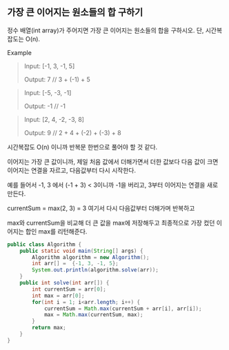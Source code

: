 ## 가장 큰 이어지는 원소들의 합 구하기 



정수 배열(int array)가 주어지면 가장 큰 이어지는 원소들의 합을 구하시오. 단, 시간복잡도는 O(n).



Example

>  Input: [-1, 3, -1, 5]
>
>  Output: 7 // 3 + (-1) + 5

> Input: [-5, -3, -1]
>
> Output: -1 // -1

>  Input: [2, 4, -2, -3, 8]
>
>  Output: 9 // 2 + 4 + (-2) + (-3) + 8



시간복잡도 O(n) 이니까 반복문 한번으로 풀어야 할 것 같다.

이어지는 가장 큰 값이니까, 제일 처음 값에서 더해가면서 더한 값보다 다음 값이 크면 이어지는 연결을 자르고, 다음값부터 다시 시작한다.

예를 들어서 -1, 3 에서 (-1 + 3) < 3이니까 -1을 버리고, 3부터 이어지는 연결을 새로 만든다.

currentSum = max(2, 3) = 3 여기서 다시 다음값부터 더해가며 반복하고

max와 currentSum을 비교해 더 큰 값을 max에 저장해두고 최종적으로 가장 컸던 이어지는 합인 max를 리턴해준다.

```java
public class Algorithm {
    public static void main(String[] args) {
        Algorithm algorithm = new Algorithm();
        int arr[] =  {-1, 3, -1, 5};
        System.out.println(algorithm.solve(arr));
    }
    public int solve(int arr[]) {
        int currentSum = arr[0];
        int max = arr[0];
        for(int i = 1; i<arr.length; i++) {
            currentSum = Math.max(currentSum + arr[i], arr[i]);
            max = Math.max(currentSum, max);
        }
        return max;
    }
}
```